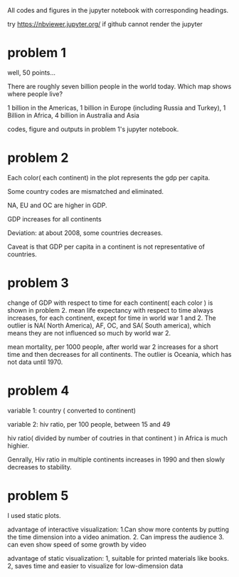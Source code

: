 All codes and figures in the jupyter notebook with corresponding headings.

try https://nbviewer.jupyter.org/ if github cannot render the jupyter
# problem 1

well, 50 points...

There are roughly seven billion people in the world today. Which map shows where people live? 

1 billion in the Americas, 1 billion in Europe (including Russia and Turkey), 1 Billion in Africa, 4 billion in Australia and Asia


codes, figure and outputs in problem 1's jupyter notebook.


# problem 2

 
 Each color( each continent) in the plot represents the gdp per capita.
 
 Some country codes are mismatched and eliminated.
 
 NA, EU and OC are higher in GDP.
 
 GDP increases for all continents
 
 Deviation: at about 2008, some countries decreases.
 
 Caveat is that GDP per capita in a continent is not representative of countries.
 
 
# problem 3

  change of GDP with respect to time for each continent( each color ) is shown in problem 2.
  mean life expectancy with respect to time always increases, for each continent, except for time in world war 1 and 2. The outlier is NA( North America), AF, OC, and SA( South america), which means they are not influenced so much by world war 2.
  
  mean mortality, per 1000 people,  after world war 2 increases for a short time and then decreases for all continents. The outlier is Oceania, which has not data until 1970.
  
# problem 4

variable 1: country ( converted to continent)

variable 2: hiv ratio, per 100 people, between 15 and 49

hiv ratio( divided by number of coutries in that continent ) in Africa is much highier.

Genrally, Hiv ratio in multiple continents increases in 1990 and then slowly decreases to stability.


# problem 5
I used static plots.

advantage of interactive visualization: 
1.Can show more contents by putting the time dimension into a video animation.
2. Can impress the audience
3. can even show speed of some growth by video

advantage of static visualization: 
1, suitable for printed materials like books.
2, saves time and easier to visualize for low-dimension data






  
  